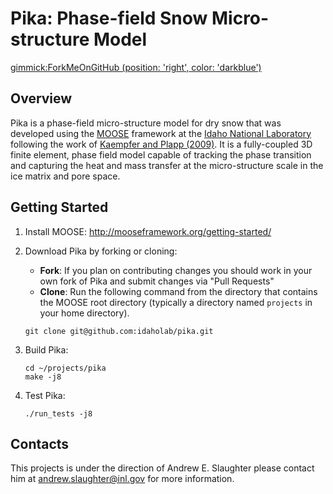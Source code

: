 # Pika: Phase-field Snow Micro-structure Model

[gimmick:ForkMeOnGitHub (position: 'right', color: 'darkblue') ](http://www.github.com/idaholab/pika)

## Overview
Pika is a phase-field micro-structure model for dry snow that was developed using the [MOOSE](https://www.mooseframework.org) framework at the [Idaho National Laboratory](https://www.inl.gov) following the work of [Kaempfer and Plapp (2009)](http://journals.aps.org/pre/abstract/10.1103/PhysRevE.79.031502). It is a fully-coupled 3D finite element, phase field model capable of tracking the phase transition and capturing the heat and mass transfer at the micro-structure scale in the ice matrix and pore space.

## Getting Started
1. Install MOOSE: http://mooseframework.org/getting-started/
2. Download Pika by forking or cloning:
    * **Fork**: If you plan on contributing changes you should work in your own fork of Pika and submit changes via "Pull Requests"
    * **Clone**: Run the following command from the directory that contains the MOOSE root directory (typically a directory named ```projects``` in your home directory).
    ```
    git clone git@github.com:idaholab/pika.git
    ```
3. Build Pika:

   ```
   cd ~/projects/pika
   make -j8
   ```
4. Test Pika:

    ```
    ./run_tests -j8
    ```

## Contacts
This projects is under the direction of Andrew E. Slaughter please contact him at andrew.slaughter@inl.gov for more information.
